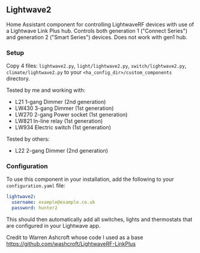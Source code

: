 ## Lightwave2

Home Assistant component for controlling LightwaveRF devices with use of a Lightwave Link Plus hub. Controls both generation 1 ("Connect Series") and generation 2 ("Smart Series") devices. Does not work with gen1 hub.

### Setup

Copy 4 files: `lightwave2.py`, `light/lightwave2.py`, `switch/lightwave2.py`, `climate/lightwave2.py` to your `<ha_config_dir>/custom_components` directory.

Tested by me and working with:

- L21 1-gang Dimmer (2nd generation)
- LW430 3-gang Dimmer (1st generation)
- LW270 2-gang Power socket (1st generation)
- LW821 In-line relay (1st generation)
- LW934 Electric switch (1st generation)

Tested by others:

- L22 2-gang Dimmer (2nd generation)

### Configuration

To use this component in your installation, add the following to your `configuration.yaml` file:

```yaml
lightwave2:
  username: example@example.co.uk
  password: hunter2
```

This should then automatically add all switches, lights and thermostats that are configured in your Lightwave app.

Credit to Warren Ashcroft whose code I used as a base https://github.com/washcroft/LightwaveRF-LinkPlus
